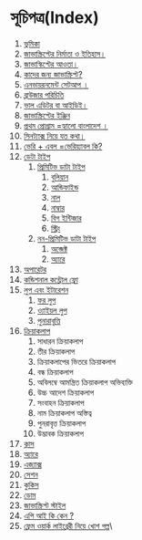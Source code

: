 # সূচিপত্র(Index)

1. [ভুমিকা](https://nipu.gitbook.io/coding-js/intro)
2. [জাভাস্ক্রিপ্টের নির্মাতা ও ইতিহাস।](https://nipu.gitbook.io/coding-js/history)
3. [জাভাস্কিপ্টের আওতা।](https://nipu.gitbook.io/coding-js/features)
4. [কাদের জন্য জাভাস্ক্রিপ্ট?](https://nipu.gitbook.io/coding-js/users)
5. [এনভায়রনমেন্ট সেটআপ ।](https://nipu.gitbook.io/coding-js/environment-setup)
6. [ব্রাউজার পরিচিতি](browser-intro.md)[ ](https://nipu.gitbook.io/coding-js/browser-intro)
7. [ভাল এডিটর বা আইডিই।](https://nipu.gitbook.io/coding-js/editor-ide)
8. [জাভাস্ক্রিপ্টের ইঞ্জিন](https://nipu.gitbook.io/coding-js/js-engine)
9. [প্রথম প্রোগ্রাম =হ্যালো বাংলাদেশ ।](https://nipu.gitbook.io/coding-js/hello-bangladesh)
10. [সিনট্যাক্স নিয়ে যত কথা।](https://nipu.gitbook.io/coding-js/js-syntex)
11. [ভেরি + এবল =ভেরিয়্যাবল কি?](https://nipu.gitbook.io/coding-js/javascript\_variable)
12. [ডেটা টাইপ](https://nipu.gitbook.io/coding-js/datatype)
    1. [প্রিমিটিভ ডাটা টাইপ](https://nipu.gitbook.io/coding-js/datatype/premitive-data-type)
       1. [বুলিয়ান](https://nipu.gitbook.io/coding-js/datatype/premitive-data-type/boolean)
       2. [আন্ডিফাইন্ড](https://nipu.gitbook.io/coding-js/datatype/premitive-data-type/undefined)
       3. [নাল](https://nipu.gitbook.io/coding-js/datatype/premitive-data-type/null)
       4. [নাম্বার](https://nipu.gitbook.io/coding-js/datatype/premitive-data-type/number)
       5. [বিগ ইন্টিজার](https://nipu.gitbook.io/coding-js/datatype/premitive-data-type/bigint)
       6. [স্ট্রিং](https://nipu.gitbook.io/coding-js/datatype/premitive-data-type/string)
    2. [নন-প্রিমিটিভ ডাটা টাইপ](https://nipu.gitbook.io/coding-js/datatype/non-primitive-data-type)
       1. [অব্জেক্ট](https://nipu.gitbook.io/coding-js/datatype/non-primitive-data-type/object)
       2. [অ্যারে](https://nipu.gitbook.io/coding-js/datatype/non-primitive-data-type/array)
13. [অপারেটর](https://nipu.gitbook.io/coding-js/oparator)
14. [কন্ডিশনাল কন্ট্রোল ফ্লো](https://nipu.gitbook.io/coding-js/conditional-control-flow)
15. [লুপ এবং ইটারেশন](loop/)
    1. [ফর লুপ](https://nipu.gitbook.io/coding-js/loop/iteration)
    2. [ও্যাইয়ল লুপ](https://nipu.gitbook.io/coding-js/loop/while-loop)
    3. [পুনারাবৃত্তি](https://nipu.gitbook.io/coding-js/loop/iteration)
16. [ক্রিয়াকলাপ](https://nipu.gitbook.io/coding-js/function)
    1. সাধারন ক্রিয়াকলাপ
    2. তীর ক্রিয়াকলাপ
    3. ক্রিয়াকলাপের ভিতরে ক্রিয়াকলাপ
    4. বন্ধ ক্রিয়াকলাপ
    5. অবিলম্বে আমন্ত্রিত ক্রিয়াকলাপ অভিব্যক্তি
    6. উচ্চ আদেশ ক্রিয়াকলাপ
    7. সংবাহন ক্রিয়াকলাপ
    8. নাম ক্রিয়াকলাপ অস্তিত্ব
    9. পুনরাবৃত্ত ক্রিয়াকলাপ
    10. উদ্ভাবক ক্রিয়াকলাপ
17. [ক্লাস](15-class/)
18. [অ্যারে](16-array.md)
19. [এজ্যাক্স](js-dom.md)
20. [সেশন](web-storeage/)
21. [কুকিস](web-storeage/19-cookies.md)
22. [ডোম](js-dom.md)
23. [জাভাস্ক্রিপ্ট স্টাইল](21-js-style.md)
24. [এপি আই কি কেন ?](22-what-is-api.md)
25. [ফ্রেম ওয়ার্ক লাইব্রেরী নিয়ে খোশ গল্প](23-framework-library-gossip.md)\
